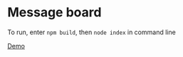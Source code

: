 # Message board
To run, enter `npm build`, then `node index` in command line

[Demo](https://comment-app-bycbgstkeo.now.sh/)
